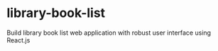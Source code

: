 # library-book-list
Build library book list web application with robust user interface using React.js
